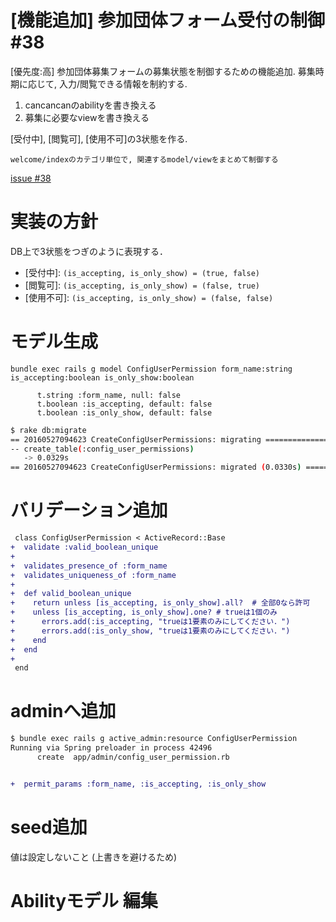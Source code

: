 # [機能追加] 参加団体フォーム受付の制御 #38

[優先度:高]
参加団体募集フォームの募集状態を制御するための機能追加. 
募集時期に応じて, 入力/閲覧できる情報を制約する. 

1. cancancanのabilityを書き換える
2. 募集に必要なviewを書き換える

[受付中], [閲覧可], [使用不可]の3状態を作る.

```
welcome/indexのカテゴリ単位で, 関連するmodel/viewをまとめて制御する
```

[issue #38](https://github.com/NUTFes/group-manager/issues/38)


# 実装の方針


DB上で3状態をつぎのように表現する．

* [受付中]: `(is_accepting, is_only_show) = (true, false)`
* [閲覧可]: `(is_accepting, is_only_show) = (false, true)`
* [使用不可]: `(is_accepting, is_only_show) = (false, false)`


# モデル生成

```
bundle exec rails g model ConfigUserPermission form_name:string is_accepting:boolean is_only_show:boolean
```

```
      t.string :form_name, null: false
      t.boolean :is_accepting, default: false
      t.boolean :is_only_show, default: false
```

```sh
$ rake db:migrate
== 20160527094623 CreateConfigUserPermissions: migrating ======================
-- create_table(:config_user_permissions)
   -> 0.0329s
== 20160527094623 CreateConfigUserPermissions: migrated (0.0330s) =============
```


# バリデーション追加

```diff
 class ConfigUserPermission < ActiveRecord::Base
+  validate :valid_boolean_unique
+
+  validates_presence_of :form_name
+  validates_uniqueness_of :form_name
+
+  def valid_boolean_unique
+    return unless [is_accepting, is_only_show].all?  # 全部0なら許可
+    unless [is_accepting, is_only_show].one? # trueは1個のみ
+      errors.add(:is_accepting, "trueは1要素のみにしてください．")
+      errors.add(:is_only_show, "trueは1要素のみにしてください．")
+    end
+  end
+
 end
```


# adminへ追加

```sh
$ bundle exec rails g active_admin:resource ConfigUserPermission
Running via Spring preloader in process 42496
      create  app/admin/config_user_permission.rb
```

```diff

+  permit_params :form_name, :is_accepting, :is_only_show

```


# seed追加

値は設定しないこと (上書きを避けるため)


# Abilityモデル 編集
